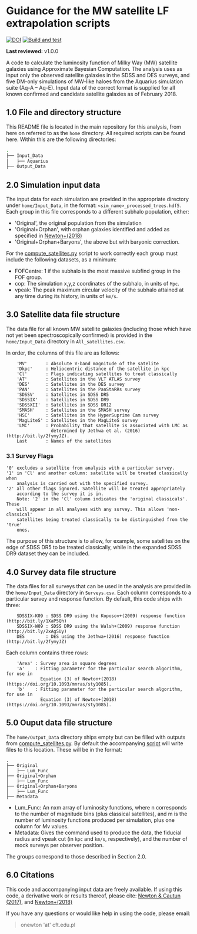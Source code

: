 # Guidance for the MW satellite LF extrapolation scripts

[![DOI](https://zenodo.org/badge/DOI/10.5281/zenodo.1205622.svg)](https://doi.org/10.5281/zenodo.1205622)
[![Build and test](https://github.com/Musical-Neutron/MW_Satellite_LF/actions/workflows/test_package.yml/badge.svg?branch=master)](https://github.com/Musical-Neutron/MW_Satellite_LF/actions/workflows/test_package.yml)

**Last reviewed:** v1.0.0

A code to calculate the luminosity function of Milky Way (MW) satellite galaxies
using Approximate Bayesian Computation. The analysis uses as input only the
observed satellite galaxies in the SDSS and DES surveys, and five DM-only
simulations of MW-like haloes from the Aquarius simulation suite (Aq-A – Aq-E).
Input data of the correct format is supplied for all known confirmed and
candidate satellite galaxies as of February 2018.

## 1.0 File and directory structure
This README file is located in the main repository for this analysis, from here
on referred to as the `home` directory. All required scripts can be found here.
Within this are the following directories:
```bash
.
├── Input_Data
│   ├── Aquarius
├── Output_Data

```

## 2.0 Simulation input data
The input data for each simulation are provided in the appropriate directory
under `home/Input_Data`, in the format:
   `<sim_name>_processed_trees.hdf5`.
Each group in this file corresponds to a different subhalo population, either:
* 'Original', the original population from the simulation
* 'Original+Orphan', with orphan galaxies identified and added as specified in
    [Newton+(2018)](https://doi.org/10.1093/mnras/sty1085)
* 'Original+Orphan+Baryons', the above but with baryonic correction.

For the [compute_satellites.py](/compute_satellites.py) script to work correctly
each group must include the following datasets, as a minimum:
* FOFCentre: 1 if the subhalo is the most massive subfind group in the FOF group.
* cop: The simulation x,y,z coordinates of the subhalo, in units of `Mpc`.
* vpeak: The peak maximum circular velocity of the subhalo attained at any time
         during its history, in units of `km/s`.

## 3.0 Satellite data file structure
The data file for all known MW satellite galaxies (including those which have
not yet been spectroscopically confirmed) is provided in the `home/Input_Data`
directory in `All_satellites.csv`.

In order, the columns of this file are as follows:
```
    'MV'       : Absolute V-band magnitude of the satelite   
    'Dkpc'     : Heliocentric distance of the satellite in kpc   
    'Cl'       : Flags indicating satellites to treat classically   
    'AT'       : Satellites in the VLT ATLAS survey   
    'DES'      : Satellites in the DES survey   
    'PAN'      : Satellites in the PanStaRRs survey   
    'SDSSV'    : Satellites in SDSS DR5   
    'SDSSIX'   : Satellites in SDSS DR9   
    'SDSSXII'  : Satellites in SDSS DR12   
    'SMASH'    : Satellites in the SMASH survey   
    'HSC'      : Satellites in the HyperSuprime Cam survey   
    'MagLiteS' : Satellites in the MagLiteS survey   
    'LMC'      : Probability that satellite is associated with LMC as   
                 determined by Jethwa et al. (2016) (http://bit.ly/2fymyJZ).   
    Last       : Names of the satellites
```

### 3.1 Survey Flags
    '0' excludes a satellite from analysis with a particular survey.   
    '1' in 'Cl' and another column: satellite will be treated classically when
        analysis is carried out with the specified survey.   
    '2' all other flags ignored. Satellite will be treated appropriately
        according to the survey it is in.   
        Note: '2' in the 'Cl' column indicates the 'original classicals'. These
        will appear in all analyses with any survey. This allows 'non-classical'
        satellites being treated classically to be distinguished from the 'true'
        ones.

The purpose of this structure is to allow, for example, some satellites on the
edge of SDSS DR5 to be treated classically, while in the expanded SDSS DR9
dataset they can be included.

## 4.0 Survey data file structure
The data files for all surveys that can be used in the analysis are provided in
the `home/Input_Data` directory in `Surveys.csv`. Each column corresponds to a
particular survey and response function. By default, this code ships with three:
```
    SDSSIX-K09 : SDSS DR9 using the Koposov+(2009) response function (http://bit.ly/1XaP5Qh)
    SDSSIX-W09 : SDSS DR9 using the Walsh+(2009) response function (http://bit.ly/2xAgSUy)
    DES        : DES using the Jethwa+(2016) response function (http://bit.ly/2fymyJZ)
```

Each column contains three rows:
```
    'Area' : Survey area in square degrees
    'a'    : Fitting parameter for the particular search algorithm, for use in
             Equation (3) of Newton+(2018) (https://doi.org/10.1093/mnras/sty1085).
    'b'    : Fitting parameter for the particular search algorithm, for use in
             Equation (3) of Newton+(2018) (https://doi.org/10.1093/mnras/sty1085).
```

## 5.0 Ouput data file structure
The `home/Output_Data` directory ships empty but can be filled with outputs from
[compute_satellites.py](/compute_satellites.py). By default the accompanying
[script](/script_compute_satellites.py) will write files to this location. These
will be in the format:
```
.
├── Original
│   ├── Lum_Func
├── Original+Orphan
│   ├── Lum_Func
├── Original+Orphan+Baryons
│   ├── Lum_Func
├── Metadata
```
* Lum_Func: An nxm array of luminosity functions, where n corresponds to the
number of magnitude bins (plus classical satellites), and m is the number of
luminosity functions produced per simulation, plus one column for Mv values.
* Metadata: Gives the command used to produce the data, the fiducial radius and
vpeak cut (in `kpc` and `km/s`, respectively), and the number of mock surveys
per observer position.

The groups correspond to those described in Section 2.0.

## 6.0 Citations
This code and accompanying input data are freely available. If using this code,
a derivative work or results thereof, please cite:
[Newton & Cautun (2017)](https://doi.org/10.5281/zenodo.1205621), and
[Newton+(2018)](https://doi.org/10.1093/mnras/sty1085)

If you have any questions or would like help in using the code, please email:
> onewton 'at' cft.edu.pl
